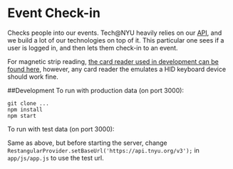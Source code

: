 Event Check-in
====

Checks people into our events. Tech@NYU heavily relies on our [API](https://api.tnyu.org/v3), and we build a lot of our technologies on top of it. This particular one sees if a user is logged in, and then lets them check-in to an event.

For magnetic strip reading, [the card reader used in development can be found here](http://www.amazon.com/gp/product/B00D3D3L8Y?psc=1&redirect=true&ref_=oh_aui_detailpage_o04_s00), however, any card reader the emulates a HID keyboard device should work fine.

##Development
To run with production data (on port 3000):
```
git clone ...
npm install
npm start
```

To run with test data (on port 3000):

Same as above, but before starting the server, change `RestangularProvider.setBaseUrl('https://api.tnyu.org/v3');` in `app/js/app.js` to use the test url.